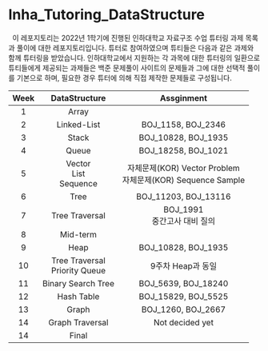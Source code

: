# Inha_Tutoring_DataStructure

&nbsp;&nbsp;이 레포지토리는 2022년 1학기에 진행된 인하대학교 자료구조 수업 튜터링 과제 목록과 풀이에 대한 레포지토리입니다. 튜터로 참여하였으며 튜티들은 다음과 같은 과제와 함께 튜터링을 받았습니다. 인하대학교에서 지원하는 각 과목에 대한 튜터링의 일환으로 튜티들에게 제공되는 과제들은 백준 문제풀이 사이트의 문제들과 그에 대한 선택적 풀이를 기본으로 하며, 필요한 경우 튜터에 의해 직접 제작한 문제들로 구성됩니다.

|Week|DataStructure|Assginment|
|:---:|:---:|:---:|
|1|Array||
|2|Linked-List|BOJ_1158, BOJ_2346|
|3|Stack|BOJ_10828, BOJ_1935|
|4|Queue|BOJ_18258, BOJ_1021|
|5|Vector<br/>List<br/>Sequence<br/>|자체문제(KOR) Vector Problem<br/>자체문제(KOR) Sequence Sample|
|6|Tree|BOJ_11203, BOJ_13116|
|7|Tree Traversal|BOJ_1991<br/>중간고사 대비 질의|
|8|Mid-term||
|9|Heap|BOJ_10828, BOJ_1935|
|10|Tree Traversal<br/>Priority Queue|9주차 Heap과 동일|
|11|Binary Search Tree|BOJ_5639, BOJ_18240|
|12|Hash Table|BOJ_15829, BOJ_5525|
|13|Graph|BOJ_1260, BOJ_2667|
|14|Graph Traversal|Not decided yet|
|14|Final||

